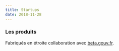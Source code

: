 ```yaml
---
title: Startups
date: 2018-11-28
---
```


### Les produits

Fabriqués en étroite collaboration avec [beta.gouv.fr](https://beta.gouv.fr/).
